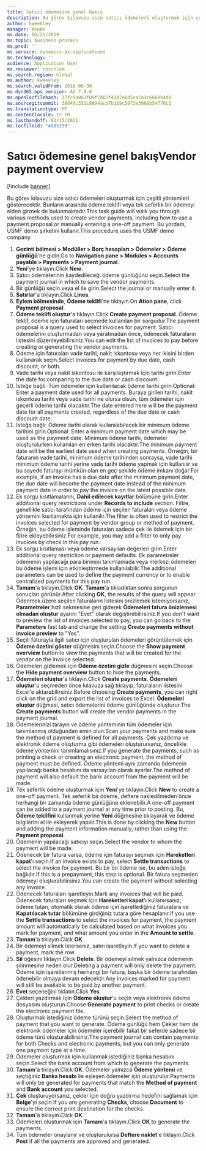 ```yaml
---
title: Satıcı ödemesine genel bakış
description: Bu görev kılavuzu size satıcı ödemeleri oluşturmak için çeşitli yöntemleri gösterecektir. Bunların arasında ödeme teklifi veya tek seferlik bir ödemeyi elden girmek de bulunmaktadır.
author: kweekley
manager: AnnBe
ms.date: 06/25/2019
ms.topic: business-process
ms.prod: ''
ms.service: dynamics-ax-applications
ms.technology: ''
audience: Application User
ms.reviewer: roschlom
ms.search.region: Global
ms.author: kweekley
ms.search.validFrom: 2016-06-30
ms.dyn365.ops.version: AX 7.0.0
ms.openlocfilehash: 37fc9a061f09f7d85f43d7e8d5ca2a3c6660b4d0
ms.sourcegitcommit: 38d40c331c8894acb7b119c5073e3088b54776c1
ms.translationtype: HT
ms.contentlocale: tr-TR
ms.lasthandoff: 01/15/2021
ms.locfileid: "4985199"
---
```

# <a name="vendor-payment-overview"></a><span data-ttu-id="7f246-103">Satıcı ödemesine genel bakış</span><span class="sxs-lookup"><span data-stu-id="7f246-103">Vendor payment overview</span></span>

[!include [banner](../../includes/banner.md)]

<span data-ttu-id="7f246-104">Bu görev kılavuzu size satıcı ödemeleri oluşturmak için çeşitli yöntemleri gösterecektir. Bunların arasında ödeme teklifi veya tek seferlik bir ödemeyi elden girmek de bulunmaktadır.</span><span class="sxs-lookup"><span data-stu-id="7f246-104">This task guide will walk you through various methods used to create vendor payments, including how to use a payment proposal or manually entering a one-off payment.</span></span> <span data-ttu-id="7f246-105">Bu yordam, USMF demo şirketini kullanır.</span><span class="sxs-lookup"><span data-stu-id="7f246-105">This procedure uses the USMF demo company.</span></span>

1. <span data-ttu-id="7f246-106">**Gezinti bölmesi > Modüller > Borç hesapları > Ödemeler > Ödeme günlüğü**'ne gidin.</span><span class="sxs-lookup"><span data-stu-id="7f246-106">Go to **Navigation pane > Modules > Accounts payable > Payments > Payment journal**.</span></span>
2. <span data-ttu-id="7f246-107">**Yeni**'ye tıklayın.</span><span class="sxs-lookup"><span data-stu-id="7f246-107">Click **New**.</span></span>
3. <span data-ttu-id="7f246-108">Satıcı ödemelerinin kaydedileceği ödeme günlüğünü seçin.</span><span class="sxs-lookup"><span data-stu-id="7f246-108">Select the payment journal in which to save the vendor payments.</span></span> 
4. <span data-ttu-id="7f246-109">Bir günlüğü seçin veya el ile girin.</span><span class="sxs-lookup"><span data-stu-id="7f246-109">Select the journal or manually enter it.</span></span>
5. <span data-ttu-id="7f246-110">**Satırlar**'a tıklayın.</span><span class="sxs-lookup"><span data-stu-id="7f246-110">Click **Lines**.</span></span>
6. <span data-ttu-id="7f246-111">**Eylem bölmesinde**, **Ödeme teklifi**'ne tıklayın.</span><span class="sxs-lookup"><span data-stu-id="7f246-111">On **Ation pane**, click **Payment proposal**.</span></span>
7. <span data-ttu-id="7f246-112">**Ödeme teklifi oluştur**'a tıklayın.</span><span class="sxs-lookup"><span data-stu-id="7f246-112">Click **Create payment proposal**.</span></span> <span data-ttu-id="7f246-113">Ödeme teklif, ödeme için faturaları seçmede kullanılan bir sorgudur.</span><span class="sxs-lookup"><span data-stu-id="7f246-113">The payment proposal is a query used to select invoices for payment.</span></span> <span data-ttu-id="7f246-114">Satıcı ödemelerini oluşturmadan veya yaratmadan önce, ödenecek faturaların listesini düzenleyebilirsiniz.</span><span class="sxs-lookup"><span data-stu-id="7f246-114">You can edit the list of invoices to pay before creating or generating the vendor payments.</span></span>
8. <span data-ttu-id="7f246-115">Ödeme için faturaları vade tarihi, nakit iskontosu veya her ikisini birden kullanarak seçin.</span><span class="sxs-lookup"><span data-stu-id="7f246-115">Select invoices for payment by due date, cash discount, or both.</span></span> 
9. <span data-ttu-id="7f246-116">Vade tarihi veya nakit iskontosu ile karşılaştırmak için tarihi girin.</span><span class="sxs-lookup"><span data-stu-id="7f246-116">Enter the date for comparing to the due date or cash discount.</span></span> 
10. <span data-ttu-id="7f246-117">İsteğe bağlı: Tüm ödemeler için kullanılacak ödeme tarihi girin.</span><span class="sxs-lookup"><span data-stu-id="7f246-117">Optional: Enter a payment date used for all payments.</span></span> <span data-ttu-id="7f246-118">Buraya girilen tarihi, nakit iskontosu tarihi veya vade tarihi ne olursa olsun, tüm ödemeler için geçerli ödeme tarihi olacaktır.</span><span class="sxs-lookup"><span data-stu-id="7f246-118">The date entered here will be the payment date for all payments created, regardless of the due date or cash discount date.</span></span>  
11. <span data-ttu-id="7f246-119">İsteğe bağlı: Ödeme tarihi olarak kullanılabilecek bir minimum ödeme tarihini girin.</span><span class="sxs-lookup"><span data-stu-id="7f246-119">Optional: Enter a minimum payment date which may be used as the payment date.</span></span> <span data-ttu-id="7f246-120">Minimum ödeme tarihi, ödemeler oluşturulurken kullanılan en erken tarihi olacaktır.</span><span class="sxs-lookup"><span data-stu-id="7f246-120">The minimum payment date will be the earliest date used when creating payments.</span></span> <span data-ttu-id="7f246-121">Örneğin, bir faturanın vade tarihi, minimum ödeme tarihinden sonraysa, vade tarihi minimum ödeme tarihi yerine vade tarihi ödeme yapmak için kullanılır ve bu sayede faturayı mümkün olan en geç şekilde ödeme imkanı doğar.</span><span class="sxs-lookup"><span data-stu-id="7f246-121">For example, if an invoice has a due date after the minimum payment date, the due date will become the payment date instead of the minimum payment date in order to pay the invoice on the latest possible date.</span></span>
12. <span data-ttu-id="7f246-122">Ek sorgu kısıtlamalarını, **Dahil edilecek kayıtlar** bölümüne girin.</span><span class="sxs-lookup"><span data-stu-id="7f246-122">Enter additional query restrictions under **Records to include** section.</span></span> <span data-ttu-id="7f246-123">Filtre, genellikle satıcı tarafından ödeme için seçilen faturaları veya ödeme yöntemini kısıtlamakta için kullanılır.</span><span class="sxs-lookup"><span data-stu-id="7f246-123">The filter is often used to restrict the invoices selected for payment by vendor group or method of payment.</span></span> <span data-ttu-id="7f246-124">Örneğin, bu ödeme işleminde faturaları sadece çek ile ödemek için bir filtre ekleyebilirsiniz.</span><span class="sxs-lookup"><span data-stu-id="7f246-124">For example, you may add a filter to only pay invoices by check in this pay run.</span></span>
13. <span data-ttu-id="7f246-125">Ek sorgu kısıtlaması veya ödeme varsayılan değerleri girin.</span><span class="sxs-lookup"><span data-stu-id="7f246-125">Enter additional query restriction or payment defaults.</span></span> <span data-ttu-id="7f246-126">Ek parametreler ödemenin yapılacağı para birimini tanımlamada veya merkezi ödemeleri bu ödeme işlemi için etkinleştirmede kullanılabilir.</span><span class="sxs-lookup"><span data-stu-id="7f246-126">The additional parameters can be used to define the payment currency or to enable centralized payments for this pay run.</span></span>  
14. <span data-ttu-id="7f246-127">**Tamam**'a tıklayın.</span><span class="sxs-lookup"><span data-stu-id="7f246-127">Click **OK**.</span></span> <span data-ttu-id="7f246-128">**Tamam**'a tıkladıktan sonra sorgunun sonuçları görünür.</span><span class="sxs-lookup"><span data-stu-id="7f246-128">After clicking **OK**, the results of the query will appear.</span></span> <span data-ttu-id="7f246-129">Ödenmek üzere seçilen faturaların listesini önizlemek istemiyorsanız, **Parametreler** hızlı sekmesine geri giderek **Ödemeleri fatura önizlemesi olmadan oluştur** ayarını "Evet" olarak değiştirebilirsiniz.</span><span class="sxs-lookup"><span data-stu-id="7f246-129">If you don't want to preview the list of invoices selected to pay, you can go back to the **Parameters** fast tab and change the setting **Create payments without invoice preview** to "Yes".</span></span>  
15. <span data-ttu-id="7f246-130">Seçili faturayla ilgili satıcı için oluşturulan ödemeleri görüntülemek için **Ödeme özetini göster** düğmesini seçin.</span><span class="sxs-lookup"><span data-stu-id="7f246-130">Choose the **Show payment overview** button to view the payments that will be created for the vendor on the invoice selected.</span></span>
16. <span data-ttu-id="7f246-131">Ödemeleri gizlemek için **Ödeme özetini gizle** düğmesini seçin.</span><span class="sxs-lookup"><span data-stu-id="7f246-131">Choose the **Hide payment overview** button to hide the payments.</span></span> 
17. <span data-ttu-id="7f246-132">**Ödemeleri oluştur**'a tıklayın.</span><span class="sxs-lookup"><span data-stu-id="7f246-132">Click **Create payments**.</span></span> <span data-ttu-id="7f246-133">**Ödemeleri oluştur**'u seçmeden önce kılavuza sağ tıklayıp, faturaların listesini Excel'e aktarabilirsiniz.</span><span class="sxs-lookup"><span data-stu-id="7f246-133">Before choosing **Create payments**, you can right click on the grid and export the list of invoices to Excel.</span></span> <span data-ttu-id="7f246-134">**Ödemeleri oluştur** düğmesi, satıcı ödemelerini ödeme günlüğünde oluşturur.</span><span class="sxs-lookup"><span data-stu-id="7f246-134">The **Create payments** button will create the vendor payments in the payment journal.</span></span>  
18. <span data-ttu-id="7f246-135">Ödemelerinizi tarayın ve ödeme yönteminin tüm ödemeler için tanımlanmış olduğundan emin olun.</span><span class="sxs-lookup"><span data-stu-id="7f246-135">Scan your payments and make sure the method of payment is defined for all payments.</span></span> <span data-ttu-id="7f246-136">Çek yazdırma ve elektronik ödeme oluşturma gibi ödemeleri oluşturursanız, öncelikle ödeme yöntemini tanımlamalısınız.</span><span class="sxs-lookup"><span data-stu-id="7f246-136">If you generate the payments, such as printing a check or creating an electronic payment, the method of payment must be defined.</span></span> <span data-ttu-id="7f246-137">Ödeme yöntemi aynı zamanda ödemenin yapılacağı banka hesabını da varsayılan olarak ayarlar.</span><span class="sxs-lookup"><span data-stu-id="7f246-137">The method of payment will also default the bank account from the payment will be made.</span></span>  
19. <span data-ttu-id="7f246-138">Tek seferlik ödeme oluşturmak için **Yeni**'ye tıklayın.</span><span class="sxs-lookup"><span data-stu-id="7f246-138">Click **New** to create a one-off payment.</span></span> <span data-ttu-id="7f246-139">Tek seferlik bir ödeme, deftere nakledilmeden önce herhangi bir zamanda ödeme günlüğüne eklenebilir.</span><span class="sxs-lookup"><span data-stu-id="7f246-139">A one-off payment can be added to a payment journal at any time prior to posting.</span></span> <span data-ttu-id="7f246-140">Bu, **Ödeme teklifini** kullanmak yerine **Yeni** düğmesine tıklayarak ve ödeme bilgilerini el ile ekleyerek yapılır.</span><span class="sxs-lookup"><span data-stu-id="7f246-140">This is done by clicking the **New** button and adding the payment information manually, rather than using the **Payment proposal**.</span></span>  
20. <span data-ttu-id="7f246-141">Ödemenin yapılacağı satıcıyı seçin.</span><span class="sxs-lookup"><span data-stu-id="7f246-141">Select the vendor to whom the payment will be made.</span></span>
21. <span data-ttu-id="7f246-142">Ödenecek bir fatura varsa, ödeme için faturayı seçmek için **Hareketleri kapat**'ı seçin.</span><span class="sxs-lookup"><span data-stu-id="7f246-142">If an invoice exists to pay, select **Settle transactions** to select the invoice for payment.</span></span> <span data-ttu-id="7f246-143">Bu bir ön ödeme ise, bu adım isteğe bağlıdır.</span><span class="sxs-lookup"><span data-stu-id="7f246-143">If this is a prepayment, this step is optional.</span></span> <span data-ttu-id="7f246-144">Bir fatura seçmeden ödemeyi oluşturabilirsiniz.</span><span class="sxs-lookup"><span data-stu-id="7f246-144">You can create the payment without selecting any invoice.</span></span> 
22. <span data-ttu-id="7f246-145">Ödenecek faturaları işaretleyin.</span><span class="sxs-lookup"><span data-stu-id="7f246-145">Mark any invoices that will be paid.</span></span> <span data-ttu-id="7f246-146">Ödenecek faturaları seçmek için **Hareketleri kapat**'ı kullanırsanız, ödeme tutarı, otomatik olarak ödeme için işaretlediğiniz faturalara ve **Kapatılacak tutar** bölümüne girdiğiniz tutara göre hesaplanır.</span><span class="sxs-lookup"><span data-stu-id="7f246-146">If you use the **Settle transactions** to select the invoices for payment, the payment amount will automatically be calculated based on what invoices you mark for payment, and what amount you enter in the **Amount to settle**.</span></span>
23. <span data-ttu-id="7f246-147">**Tamam**'a tıklayın.</span><span class="sxs-lookup"><span data-stu-id="7f246-147">Click **OK**.</span></span>
24. <span data-ttu-id="7f246-148">Bir ödemeyi silmek isterseniz, satırı işaretleyin.</span><span class="sxs-lookup"><span data-stu-id="7f246-148">If you want to delete a payment, mark the row.</span></span>
25. <span data-ttu-id="7f246-149">**Sil** öğesini tıklayın.</span><span class="sxs-lookup"><span data-stu-id="7f246-149">Click **Delete**.</span></span> <span data-ttu-id="7f246-150">Bir ödemeyi silmek yalnızca ödemenin silinmesine neden olur.</span><span class="sxs-lookup"><span data-stu-id="7f246-150">Deleting a payment will only delete the payment.</span></span> <span data-ttu-id="7f246-151">Ödeme için işaretlenmiş herhangi bir fatura, başka bir ödeme tarafından ödenebilir olmaya devam edecektir.</span><span class="sxs-lookup"><span data-stu-id="7f246-151">Any invoices marked for payment will still be available to be paid by another payment.</span></span>
26. <span data-ttu-id="7f246-152">**Evet** seçeneğini tıklatın.</span><span class="sxs-lookup"><span data-stu-id="7f246-152">Click **Yes**.</span></span>
27. <span data-ttu-id="7f246-153">Çekleri yazdırmak için **Ödeme oluştur**'u seçin veya elektronik ödeme dosyasını oluşturun.</span><span class="sxs-lookup"><span data-stu-id="7f246-153">Choose **Generate payment** to print checks or create the electronic payment file.</span></span>
28. <span data-ttu-id="7f246-154">Oluşturmak istediğiniz ödeme türünü seçin.</span><span class="sxs-lookup"><span data-stu-id="7f246-154">Select the method of payment that you want to generate.</span></span> <span data-ttu-id="7f246-155">Ödeme günlüğü hem Çekler hem de elektronik ödemeler için ödemeler içerebilir fakat bir seferde sadece bir ödeme türü oluşturabilirsiniz.</span><span class="sxs-lookup"><span data-stu-id="7f246-155">The payment journal can contain payments for both Checks and electronic payments, but you can only generate one payment type at a time.</span></span>
29. <span data-ttu-id="7f246-156">Ödemeler oluşturmak için kullanmak istediğiniz banka hesabını seçin.</span><span class="sxs-lookup"><span data-stu-id="7f246-156">Select the bank account from which to generate the payments.</span></span>
30. <span data-ttu-id="7f246-157">**Tamam**'a tıklayın.</span><span class="sxs-lookup"><span data-stu-id="7f246-157">Click **OK**.</span></span> <span data-ttu-id="7f246-158">Ödemeler yalnızca **Ödeme yöntemi** ve seçtiğiniz **Banka hesabı** ile eşleşen ödemeler için oluşturulur.</span><span class="sxs-lookup"><span data-stu-id="7f246-158">Payments will only be generated for payments that match the **Method of payment** and **Bank account** you selected.</span></span>
31. <span data-ttu-id="7f246-159">**Çek** oluşturuyorsanız, çekler için doğru yazdırma hedefini sağlamak için **Belge**'yi seçin.</span><span class="sxs-lookup"><span data-stu-id="7f246-159">If you are generating **Checks**, choose **Document** to ensure the correct print destination for the checks.</span></span>
32. <span data-ttu-id="7f246-160">**Tamam**'a tıklayın.</span><span class="sxs-lookup"><span data-stu-id="7f246-160">Click **OK**.</span></span>
33. <span data-ttu-id="7f246-161">Ödemeleri oluşturmak için **Tamam**'a tıklayın.</span><span class="sxs-lookup"><span data-stu-id="7f246-161">Click **OK** to generate the payments.</span></span>
34. <span data-ttu-id="7f246-162">Tüm ödemeler onaylanır ve oluşturulursa **Deftere naklet**'e tıklayın.</span><span class="sxs-lookup"><span data-stu-id="7f246-162">Click **Post** if all the payments are approved and generated.</span></span> 


